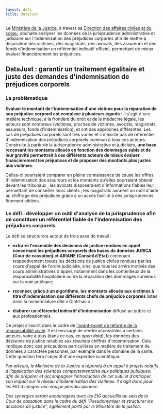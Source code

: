 ```yaml
---
layout: defi
title: DataJust
---
```


Le [Ministère de la Justice](http://www.justice.gouv.fr/), à travers sa
[Direction des affaires civiles et du
sceau](http://www.justice.gouv.fr/le-ministere-de-la-justice-10017/direction-des-affaires-civiles-et-du-sceau-10023/),
souhaite analyser les données de la jurisprudence administrative et judiciaire sur l'indemnisation des préjudices corporels afin de mettre à
disposition des victimes, des magistrats, des avocats, des assureurs
et des fonds d’indemnisation un référentiel indicatif officiel, permettant de
mieux évaluer financièrement les préjudices.

## DataJust : garantir un traitement égalitaire et juste des demandes d'indemnisation de préjudices corporels

### La problématique

**Evaluer le montant de l'indemnisation d'une victime pour la réparation de son préjudice corporel est
complexe à plusieurs égards** : il s'agit d'une matière technique, à la frontière du droit et de la médecine légale, les acteurs sont nombreux (victimes, proches de victimes, avocats, magistrats, assureurs, fonds d'indemnisation), et ont des approches différentes. Les cas de préjudices corporels sont très variés et il n'existe pas de référentiel d'indemnisation des
préjudices corporels commun à tous ces acteurs. Construite à partir de
la jurisprudence administrative et judiciaire, **une base recensant les montants alloués en
fonction des dommages subis et de leur gravité permettrait à ces
différents acteurs de mieux évaluer financièrement les préjudices et
de proposer des montants plus justes aux victimes**.

Celles-ci pourraient comparer en pleine connaissance de cause les
offres d'indemnisation des assureurs et les montants qu'elles pourraient
obtenir devant les tribunaux ; les avocats disposeraient
d'informations fiables leur permettant de conseiller leurs clients ;
les magistrats auraient un outil d'aide au chiffrage des préjudices
grâce à un accès facilité à des jurisprudences finement ciblées.

### Le défi : développer un outil d'analyse de la jurisprudence afin de constituer un référentiel fiable de l'indemnisation des préjudices corporels 

Le défi se structurera autour de trois axes de travail :

* **extraire l'ensemble des décisions de justice rendues en appel concernant les
  préjudices corporels des bases de données JURICA (Cour de cassation) et ARIANE (Conseil d'Etat)** contenant respectivement
  toutes les décisions de justice civiles rendues par les cours d'appel de l'ordre judiciaire, ainsi que tous les arrêts motivés des cours administratives d'appel, notamment dans les contentieux de la responsabilité hospitalière ou de la réparation des dommages survenus sur la voie publique;

* **recenser, grâce à un algorithme, les montants alloués aux victimes
  à titre d'indemnisation des différents chefs de préjudice
  corporels** listés dans la nomenclature dite « Dintilhac » ;

* **élaborer un référentiel indicatif d'indemnisation** diffusé au
  public et aux professionnels.

Ce projet s’inscrit dans le cadre de [l’avant-projet de réforme de la
responsabilité
civile](http://www.presse.justice.gouv.fr/archives-discours-10093/discours-de-2017-12856/projet-de-reforme-de-la-responsabilite-civile-29780.html).
Il est envisagé de rendre accessibles à certains acteurs, voire à tous (dans ce cas, en _open data_), les données des décisions de
justice reliables aux résultats chiffrés d'indemnisation. Cela implique donc des précautions particulières en matière de traitement de données à caractère personnel, par exemple dans le domaine de la santé. Cette question fera l'objectif d'une expertise scientifique.

_Par ailleurs, le Ministère de la Justice a répondu à un appel à projets relatifs à
l’application des sciences comportementales aux politiques publiques,
afin de préparer et accompagner l’introduction de cet outil et
d’anticiper son impact sur le niveau d’indemnisation des victimes. Il
s’agit donc pour les EIG d’intégrer une équipe pluridisciplinaire._

_Des synergies seront encouragées avec les EIG accueillis au sein de
la Cour de cassation dans le cadre du défi "Pseudonymiser et
structurer les décisions de justice", également porté par le Ministère
de la justice._
